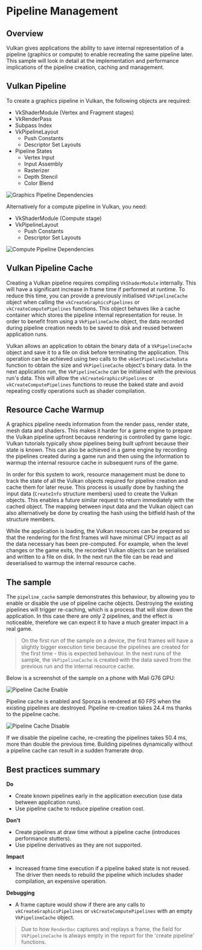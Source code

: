 <!--
- Copyright (c) 2019, Arm Limited and Contributors
-
- SPDX-License-Identifier: MIT
-
- Permission is hereby granted, free of charge,
- to any person obtaining a copy of this software and associated documentation files (the "Software"),
- to deal in the Software without restriction, including without limitation the rights to
- use, copy, modify, merge, publish, distribute, sublicense, and/or sell copies of the Software,
- and to permit persons to whom the Software is furnished to do so, subject to the following conditions:
-
- The above copyright notice and this permission notice shall be included in all copies or substantial portions of the Software.
-
- THE SOFTWARE IS PROVIDED "AS IS", WITHOUT WARRANTY OF ANY KIND, EXPRESS OR IMPLIED,
- INCLUDING BUT NOT LIMITED TO THE WARRANTIES OF MERCHANTABILITY,
- FITNESS FOR A PARTICULAR PURPOSE AND NONINFRINGEMENT.
- IN NO EVENT SHALL THE AUTHORS OR COPYRIGHT HOLDERS BE LIABLE FOR ANY CLAIM, DAMAGES OR OTHER LIABILITY,
- WHETHER IN AN ACTION OF CONTRACT, TORT OR OTHERWISE, ARISING FROM,
- OUT OF OR IN CONNECTION WITH THE SOFTWARE OR THE USE OR OTHER DEALINGS IN THE SOFTWARE.
-
-->

# Pipeline Management

## Overview

Vulkan gives applications the ability to save internal representation of a pipeline (graphics or compute) to enable recreating the same pipeline later. This sample will look in detail at the implementation and performance implications of the pipeline creation, caching and management.

## Vulkan Pipeline

To create a graphics pipeline in Vulkan, the following objects are required:

* VkShaderModule (Vertex and Fragment stages)
* VkRenderPass
* Subpass Index
* VkPipelineLayout
  * Push Constants
  * Descriptor Set Layouts
* Pipeline States
  * Vertex Input
  * Input Assembly
  * Rasterizer
  * Depth Stencil
  * Color Blend

![Graphics Pipeline Dependencies](images/graphics_pipeline_dependencies.png)

Alternatively for a compute pipeline in Vulkan, you need:

* VkShaderModule (Compute stage)
* VkPipelineLayout
  * Push Constants
  * Descriptor Set Layouts

![Compute Pipeline Dependencies](images/compute_pipeline_dependencies.png)

## Vulkan Pipeline Cache

Creating a Vulkan pipeline requires compiling `VkShaderModule` internally. This will have a significant increase in frame time if performed at runtime. To reduce this time, you can provide a previously initialised `VkPipelineCache` object when calling the `vkCreateGraphicsPipelines` or `vkCreateComputePipelines` functions. This object behaves like a cache container which stores the pipeline internal representation for reuse. In order to benefit from using a `VkPipelineCache` object, the data recorded during pipeline creation needs to be saved to disk and reused between application runs.

Vulkan allows an application to obtain the binary data of a `VkPipelineCache` object and save it to a file on disk before terminating the application. This operation can be achieved using two calls to the `vkGetPipelineCacheData` function to obtain the size and `VkPipelineCache` object's binary data. In the next application run, the `VkPipelineCache` can be initialised with the previous run's data. This will allow the `vkCreateGraphicsPipelines` or `vkCreateComputePipelines` functions to reuse the baked state and avoid repeating costly operations such as shader compilation.

## Resource Cache Warmup

A graphics pipeline needs information from the render pass, render state, mesh data and shaders. This makes it harder for a game engine to prepare the Vulkan pipeline upfront because rendering is controlled by game logic. Vulkan tutorials typically show pipelines being built upfront because their state is known. This can also be achieved in a game engine by recording the pipelines created during a game run and then using the information to warmup the internal resource cache in subsequent runs of the game.

In order for this system to work, resource management must be done to track the state of all the Vulkan objects required for pipeline creation and cache them for later reuse. This process is usually done by hashing the input data (`CreateInfo` structure members) used to create the Vulkan objects. This enables a future similar request to return immediately with the cached object. The mapping between input data and the Vulkan object can also alternatively be done by creating the hash using the bitfield hash of the structure members.

While the application is loading, the Vulkan resources can be prepared so that the rendering for the first frames will have minimal CPU impact as all the data necessary has been pre-computed. For example, when the level changes or the game exits, the recorded Vulkan objects can be serialised and written to a file on disk. In the next run the file can be read and deserialised to warmup the internal resource cache.

## The sample

The `pipeline_cache` sample demonstrates this behaviour, by allowing you to enable or disable the use of pipeline cache objects. Destroying the existing pipelines will trigger re-caching, which is a process that will slow down the application. In this case there are only 2 pipelines, and the effect is noticeable, therefore we can expect it to have a much greater impact in a real game.

> On the first run of the sample on a device, the first frames will have a slightly bigger execution time because the pipelines are created for the first time - this is expected behaviour. In the next runs of the sample, the `VkPipelineCache` is created with the data saved from the previous run and the internal resource cache.

Below is a screenshot of the sample on a phone with Mali G76 GPU:

![Pipeline Cache Enable](images/pipeline_cache_enable.jpg)

Pipeline cache is enabled and Sponza is rendered at 60 FPS when the existing pipelines are destroyed. Pipeline re-creation takes 24.4 ms thanks to the pipeline cache.

![Pipeline Cache Disable](images/pipeline_cache_disable.jpg)

If we disable the pipeline cache, re-creating the pipelines takes 50.4 ms, more than double the previous time. Building pipelines dynamically without a pipeline cache can result in a sudden framerate drop.

## Best practices summary

**Do**

* Create known pipelines early in the application execution (use data between application runs).
* Use pipeline cache to reduce pipeline creation cost.

**Don't**

* Create pipelines at draw time without a pipeline cache (introduces performance stutters).
* Use pipeline derivatives as they are not supported.

**Impact**

* Increased frame time execution if a pipeline baked state is not reused. The driver then needs to rebuild the pipeline which includes shader compilation, an expensive operation.

**Debugging**

* A frame capture would show if there are any calls to `vkCreateGraphicsPipelines` or `vkCreateComputePipelines` with an empty `VkPipelineCache` object.

> Due to how `RenderDoc` captures and replays a frame, the field for `VkPipelineCache` is always empty in the report for the 'create pipeline' functions.
